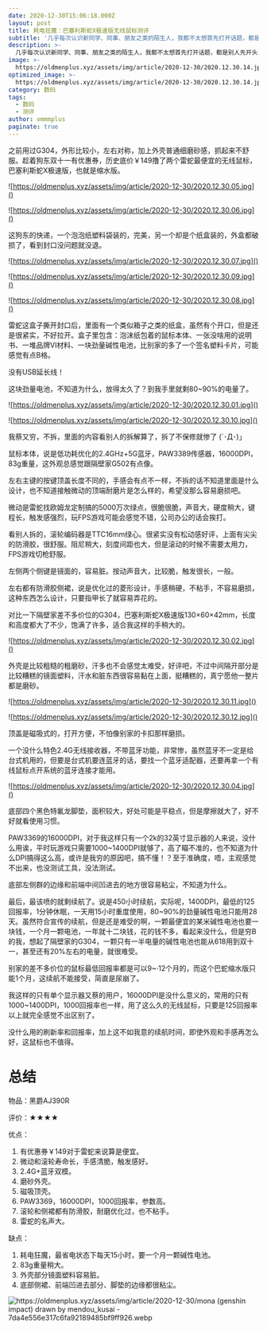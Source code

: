 ```yaml
---
date: 2020-12-30T15:06:18.000Z
layout: post
title: 耗电狂魔：巴塞利斯蛇X极速版无线鼠标测评
subtitle: '几乎每次认识新同学、同事、朋友之类的陌生人，我都不太想首先打开话题，都是别人先开头，而且清一色的“你是哪里人？”'
description: >-
  几乎每次认识新同学、同事、朋友之类的陌生人，我都不太想首先打开话题，都是别人先开头，而且清一色的“你是哪里人？”
image: >-
  https://oldmenplus.xyz/assets/img/article/2020-12-30/2020.12.30.14.jpg
optimized_image: >-
  https://oldmenplus.xyz/assets/img/article/2020-12-30/2020.12.30.14.jpg
category: 数码
tags:
  - 数码
  - 测评
author: ommmplus
paginate: true
---
```


之前用过G304，外形比较小，左右对称，加上外壳普通细磨砂感，抓起来不舒服。趁着狗东双十一有优惠券，历史底价￥149撸了两个雷蛇最便宜的无线鼠标，巴塞利斯蛇X极速版，也就是缩水版。

![https://oldmenplus.xyz/assets/img/article/2020-12-30/2020.12.30.05.jpg]()

![https://oldmenplus.xyz/assets/img/article/2020-12-30/2020.12.30.06.jpg]()

这狗东的快递，一个泡泡纸塑料袋装的，完美，另一个却是个纸盒装的，外盒都破损了，看到封口没问题就没退。

![https://oldmenplus.xyz/assets/img/article/2020-12-30/2020.12.30.07.jpg]()

![https://oldmenplus.xyz/assets/img/article/2020-12-30/2020.12.30.09.jpg]()

![https://oldmenplus.xyz/assets/img/article/2020-12-30/2020.12.30.08.jpg]()

雷蛇这盒子撕开封口后，里面有一个类似箱子之类的纸盒，虽然有个开口，但是还是很紧实，不好拉开。盒子里包含：泡沫纸包着的鼠标本体、一张没啥用的说明书、一堆品牌VI材料、一块劲量碱性电池，比别家的多了一个签名塑料卡片，可能感觉有点B格。

没有USB延长线！

这块劲量电池，不知道为什么，放得太久了？到我手里就剩80~90%的电量了。

![https://oldmenplus.xyz/assets/img/article/2020-12-30/2020.12.30.01.jpg]()

![https://oldmenplus.xyz/assets/img/article/2020-12-30/2020.12.30.10.jpg]()

我蔡又穷，不拆，里面的内容看别人的拆解算了，拆了不保修就惨了 (´･Д･)」

鼠标本体，说是低功耗优化的2.4GHz+5G蓝牙，PAW3389传感器，16000DPI，83g重量，这外观总感觉跟隔壁家G502有点像。

左右主键的按键顶盖长度不同的，手感会有点不一样，不拆的话不知道里面是什么设计，也不知道接触微动的顶端耐磨片是怎么样的，希望没那么容易磨损吧。

微动是雷蛇找欧姆龙定制搞的5000万次绿点，很脆很脆，声音大，硬度稍大，键程长，触发感强烈，玩FPS游戏可能会感觉不错，公司办公的话会挨打。

看别人拆的，滚轮编码器是TTC16mm绿心。很紧实没有松动感好评，上面有尖尖的防滑胶，很舒服。阻尼稍大，刻度间距也大，但是滚动的时候不需要太用力，FPS游戏切枪舒服。

左侧两个侧键是镜面的，容易脏。按动声音大，比较脆，触发很长，一般。

左右都有防滑胶侧裙，说是优化过的菱形设计，手感稍硬，不粘手，不容易磨损，这种东西怎么设计，只要指甲长了就容易弄花的。

对比一下隔壁家差不多价位的G304，巴塞利斯蛇X极速版130×60×42mm，长度和高度都大了不少，饱满了许多，适合我这样的手稍大的。

![https://oldmenplus.xyz/assets/img/article/2020-12-30/2020.12.30.02.jpg]()

外壳是比较粗糙的粗磨砂，汗多也不会感觉太难受，好评吧，不过中间隔开部分是比较糟糕的镜面塑料，汗水和脏东西很容易黏在上面，挺糟糕的，真宁愿他一整片都是磨砂。

![https://oldmenplus.xyz/assets/img/article/2020-12-30/2020.12.30.11.jpg]()

![https://oldmenplus.xyz/assets/img/article/2020-12-30/2020.12.30.12.jpg]()

顶盖是磁吸式的，打开方便，不怕像别家的卡扣那样磨损。

一个没什么特色2.4G无线接收器，不带蓝牙功能，非常惨，虽然蓝牙不一定是给台式机用的，但要是台式机要连蓝牙的话，要找一个蓝牙适配器，还要再拿一个有线鼠标点开系统的蓝牙连接才能用。

![https://oldmenplus.xyz/assets/img/article/2020-12-30/2020.12.30.04.jpg]()

底部四个黑色特氟龙脚垫，面积较大，好处可能是平稳点，但是摩擦就大了，好不好就看使用习惯。

PAW3369的16000DPI，对于我这样只有一个2k的32英寸显示器的人来说，没什么用诶，平时玩游戏只需要1000~1400DPI就够了，高了瞄不准的，也不知道为什么DPI搞得这么高，或许是我穷的原因吧，搞不懂！？至于准确度，唔，主观感觉不出来，也没测试工具，没法测试。

底部左侧群的边缘和前端中间凹进去的地方很容易粘尘，不知道为什么。

最后，最该喷的就剩续航了。说是450小时续航，实际呢，1400DPI，最低的125回报率，1分钟休眠，一天用15小时重度使用，80~90%的劲量碱性电池只能用28天。虽然符合宣传的续航，但是还是难受的啊，一颗最便宜的某米碱性电池也要一块钱，一个月一颗电池，一年就十二块钱，花的钱不多，看起来没什么，但是穷B的我，想起了隔壁家的G304，一颗只有一半电量的碱性电池也能从618用到双十一，甚至还有20%左右的电量，就很难受。

别家的差不多价位的鼠标最低回报率都是可以9~·12个月的，而这个巴蛇缩水版只能1个月，这续航不能接受，简直是尿崩了。

我这样的只有单个显示器又蔡的用户，16000DPI是没什么意义的，常用的只有1000~1400DPI，1000回报率也一样，用了这么久的无线鼠标，只要是125回报率以上就完全感觉不出区别了。

没什么用的刷新率和回报率，加上这不如我意的续航时间，即使外观和手感再怎么好，这鼠标也不值得。

# 总结

物品：黑爵AJ390R

评价：★★★★

优点：

1. 有优惠券￥149对于雷蛇来说算是便宜。
2. 微动和滚轮寿命长，手感清脆，触发感好。
3. 2.4G+蓝牙双模。
4. 磨砂外壳。
5. 磁吸顶壳。
6. PAW3369，16000DPI，1000回报率，参数高。
7. 滚轮和侧裙都有防滑胶，耐磨优化过，也不粘手。
8. 雷蛇的名声大。

缺点：

1. 耗电狂魔，最省电状态下每天15小时，要一个月一颗碱性电池。
2. 83g重量稍大。
3. 外壳部分镜面塑料容易脏。
4. 底部侧裙、前端凹进去部分、脚垫的边缘都很粘尘。

![https://oldmenplus.xyz/assets/img/article/2020-12-30/mona (genshin impact) drawn by mendou_kusai - 7da4e556e317c6fa92189485bf9ff926.webp]()